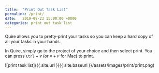 ```yaml
---
title:  "Print Out Task List"
permalink: /print/
date:   2019-08-23 15:00:00 +0800
categories: print out task list
---
```

Quire allows you to pretty-print your tasks so you can keep a hard copy of all your tasks in your hands.

In Quire, simply go to the project of your choice and then select print. You can press `Ctrl` + `P` (or `⌘` + `P` for Mac) to print.

![print task list]({{ site.url }}{{ site.baseurl }}/assets/images/print/print.png)
